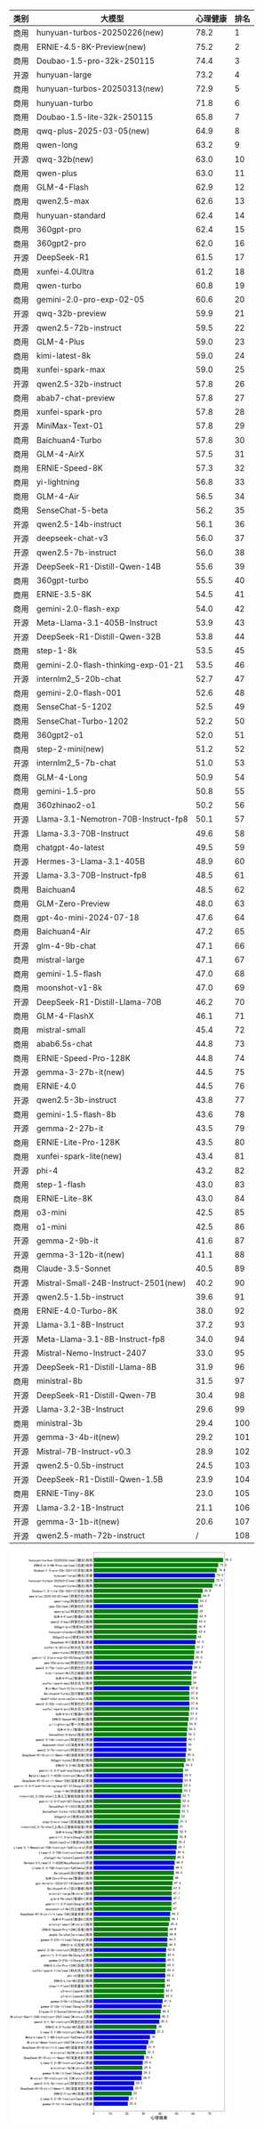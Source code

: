 
| 类别 | 大模型                         | 心理健康 | 排名 |
|-----|------------------------------|---------|----|
|商用|hunyuan-turbos-20250226(new)|78.2|1|
|商用|ERNIE-4.5-8K-Preview(new)|75.2|2|
|商用|Doubao-1.5-pro-32k-250115|74.4|3|
|开源|hunyuan-large|73.2|4|
|商用|hunyuan-turbos-20250313(new)|72.9|5|
|商用|hunyuan-turbo|71.8|6|
|商用|Doubao-1.5-lite-32k-250115|65.8|7|
|商用|qwq-plus-2025-03-05(new)|64.9|8|
|商用|qwen-long|63.2|9|
|开源|qwq-32b(new)|63.0|10|
|商用|qwen-plus|63.0|11|
|商用|GLM-4-Flash|62.9|12|
|商用|qwen2.5-max|62.6|13|
|商用|hunyuan-standard|62.4|14|
|商用|360gpt-pro|62.4|15|
|商用|360gpt2-pro|62.0|16|
|开源|DeepSeek-R1|61.5|17|
|商用|xunfei-4.0Ultra|61.2|18|
|商用|qwen-turbo|60.8|19|
|商用|gemini-2.0-pro-exp-02-05|60.6|20|
|开源|qwq-32b-preview|59.9|21|
|开源|qwen2.5-72b-instruct|59.5|22|
|商用|GLM-4-Plus|59.0|23|
|商用|kimi-latest-8k|59.0|24|
|商用|xunfei-spark-max|59.0|25|
|开源|qwen2.5-32b-instruct|57.8|26|
|商用|abab7-chat-preview|57.8|27|
|商用|xunfei-spark-pro|57.8|28|
|开源|MiniMax-Text-01|57.8|29|
|商用|Baichuan4-Turbo|57.8|30|
|商用|GLM-4-AirX|57.5|31|
|商用|ERNIE-Speed-8K|57.3|32|
|商用|yi-lightning|56.8|33|
|商用|GLM-4-Air|56.5|34|
|商用|SenseChat-5-beta|56.2|35|
|开源|qwen2.5-14b-instruct|56.1|36|
|开源|deepseek-chat-v3|56.0|37|
|开源|qwen2.5-7b-instruct|56.0|38|
|开源|DeepSeek-R1-Distill-Qwen-14B|55.6|39|
|商用|360gpt-turbo|55.5|40|
|商用|ERNIE-3.5-8K|54.5|41|
|商用|gemini-2.0-flash-exp|54.0|42|
|开源|Meta-Llama-3.1-405B-Instruct|53.9|43|
|开源|DeepSeek-R1-Distill-Qwen-32B|53.8|44|
|商用|step-1-8k|53.5|45|
|商用|gemini-2.0-flash-thinking-exp-01-21|53.5|46|
|开源|internlm2_5-20b-chat|52.7|47|
|商用|gemini-2.0-flash-001|52.6|48|
|商用|SenseChat-5-1202|52.5|49|
|商用|SenseChat-Turbo-1202|52.2|50|
|商用|360gpt2-o1|52.0|51|
|商用|step-2-mini(new)|51.2|52|
|开源|internlm2_5-7b-chat|51.0|53|
|商用|GLM-4-Long|50.9|54|
|商用|gemini-1.5-pro|50.8|55|
|商用|360zhinao2-o1|50.2|56|
|开源|Llama-3.1-Nemotron-70B-Instruct-fp8|50.1|57|
|开源|Llama-3.3-70B-Instruct|49.6|58|
|商用|chatgpt-4o-latest|49.5|59|
|开源|Hermes-3-Llama-3.1-405B|48.9|60|
|开源|Llama-3.3-70B-Instruct-fp8|48.5|61|
|商用|Baichuan4|48.5|62|
|商用|GLM-Zero-Preview|48.0|63|
|商用|gpt-4o-mini-2024-07-18|47.6|64|
|商用|Baichuan4-Air|47.2|65|
|开源|glm-4-9b-chat|47.1|66|
|商用|mistral-large|47.1|67|
|商用|gemini-1.5-flash|47.0|68|
|商用|moonshot-v1-8k|47.0|69|
|开源|DeepSeek-R1-Distill-Llama-70B|46.2|70|
|商用|GLM-4-FlashX|46.1|71|
|商用|mistral-small|45.4|72|
|商用|abab6.5s-chat|44.8|73|
|商用|ERNIE-Speed-Pro-128K|44.8|74|
|开源|gemma-3-27b-it(new)|44.5|75|
|商用|ERNIE-4.0|44.5|76|
|开源|qwen2.5-3b-instruct|43.8|77|
|商用|gemini-1.5-flash-8b|43.6|78|
|开源|gemma-2-27b-it|43.5|79|
|商用|ERNIE-Lite-Pro-128K|43.5|80|
|商用|xunfei-spark-lite(new)|43.4|81|
|开源|phi-4|43.2|82|
|商用|step-1-flash|43.0|83|
|商用|ERNIE-Lite-8K|43.0|84|
|商用|o3-mini|42.5|85|
|商用|o1-mini|42.5|86|
|开源|gemma-2-9b-it|41.6|87|
|开源|gemma-3-12b-it(new)|41.1|88|
|商用|Claude-3.5-Sonnet|40.5|89|
|开源|Mistral-Small-24B-Instruct-2501(new)|40.2|90|
|开源|qwen2.5-1.5b-instruct|39.6|91|
|商用|ERNIE-4.0-Turbo-8K|38.0|92|
|开源|Llama-3.1-8B-Instruct|37.2|93|
|开源|Meta-Llama-3.1-8B-Instruct-fp8|34.0|94|
|开源|Mistral-Nemo-Instruct-2407|33.0|95|
|开源|DeepSeek-R1-Distill-Llama-8B|31.9|96|
|商用|ministral-8b|31.5|97|
|开源|DeepSeek-R1-Distill-Qwen-7B|30.4|98|
|开源|Llama-3.2-3B-Instruct|29.6|99|
|商用|ministral-3b|29.4|100|
|开源|gemma-3-4b-it(new)|29.2|101|
|开源|Mistral-7B-Instruct-v0.3|28.9|102|
|开源|qwen2.5-0.5b-instruct|24.5|103|
|开源|DeepSeek-R1-Distill-Qwen-1.5B|23.9|104|
|商用|ERNIE-Tiny-8K|23.0|105|
|开源|Llama-3.2-1B-Instruct|21.1|106|
|开源|gemma-3-1b-it(new)|20.6|107|
|开源|qwen2.5-math-72b-instruct|/|108|


![lin](../pic/心理健康.png)
